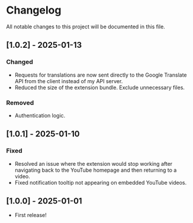 # Changelog

All notable changes to this project will be documented in this file.

## [1.0.2] - 2025-01-13

### Changed
- Requests for translations are now sent directly to the Google Translate API from the client instead of my API server.
- Reduced the size of the extension bundle. Exclude unnecessary files.

### Removed
-  Authentication logic.

## [1.0.1] - 2025-01-10

### Fixed
- Resolved an issue where the extension would stop working after navigating back to the YouTube homepage and then returning to a video.
- Fixed notification tooltip not appearing on embedded YouTube videos.

## [1.0.0] - 2025-01-01

- First release!
